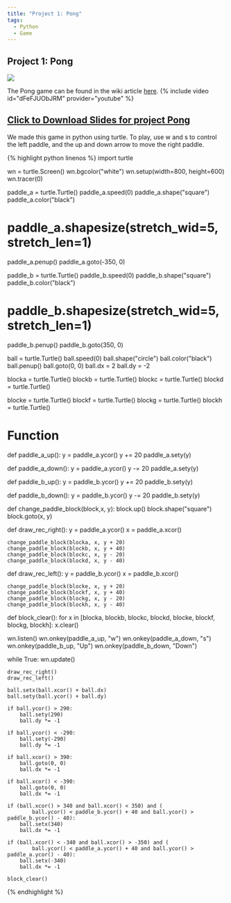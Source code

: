 ```yaml
---
title: "Project 1: Pong"
tags:
  - Python
  - Game
---
```


## Project 1: Pong
![](https://upload.wikimedia.org/wikipedia/commons/thumb/6/62/Pong_Game_Test2.gif/220px-Pong_Game_Test2.gif)

The Pong game can be found in the wiki article [here](https://en.wikipedia.org/wiki/Pong).
{% include video id="dFeFJUObJRM" provider="youtube" %}  
## [Click to Download Slides for project Pong](/assets/docs/pong.pdf)



We made this game in python using turtle. To play, use w and s to control the left paddle, and the up and down arrow to move the right paddle.

{% highlight python linenos %}
import turtle

wn = turtle.Screen()
wn.bgcolor("white")
wn.setup(width=800, height=600)
wn.tracer(0)

paddle_a = turtle.Turtle()
paddle_a.speed(0)
paddle_a.shape("square")
paddle_a.color("black")
# paddle_a.shapesize(stretch_wid=5, stretch_len=1)
paddle_a.penup()
paddle_a.goto(-350, 0)

paddle_b = turtle.Turtle()
paddle_b.speed(0)
paddle_b.shape("square")
paddle_b.color("black")
# paddle_b.shapesize(stretch_wid=5, stretch_len=1)
paddle_b.penup()
paddle_b.goto(350, 0)

ball = turtle.Turtle()
ball.speed(0)
ball.shape("circle")
ball.color("black")
ball.penup()
ball.goto(0, 0)
ball.dx = 2
ball.dy = -2


blocka = turtle.Turtle()
blockb = turtle.Turtle()
blockc = turtle.Turtle()
blockd = turtle.Turtle()

blocke = turtle.Turtle()
blockf = turtle.Turtle()
blockg = turtle.Turtle()
blockh  = turtle.Turtle()

# Function
def paddle_a_up():
    y = paddle_a.ycor()
    y += 20
    paddle_a.sety(y)


def paddle_a_down():
    y = paddle_a.ycor()
    y -= 20
    paddle_a.sety(y)


def paddle_b_up():
    y = paddle_b.ycor()
    y += 20
    paddle_b.sety(y)


def paddle_b_down():
    y = paddle_b.ycor()
    y -= 20
    paddle_b.sety(y)

def change_paddle_block(block,x, y):
    block.up()
    block.shape("square")
    block.goto(x, y)

def draw_rec_right():
    y = paddle_a.ycor()
    x = paddle_a.xcor()

    change_paddle_block(blocka, x, y + 20)
    change_paddle_block(blockb, x, y + 40)
    change_paddle_block(blockc, x, y - 20)
    change_paddle_block(blockd, x, y - 40)


def draw_rec_left():
    y = paddle_b.ycor()
    x = paddle_b.xcor()

    change_paddle_block(blocke, x, y + 20)
    change_paddle_block(blockf, x, y + 40)
    change_paddle_block(blockg, x, y - 20)
    change_paddle_block(blockh, x, y - 40)

def block_clear():
    for x in [blocka, blockb, blockc, blockd, blocke, blockf, blockg, blockh]:
        x.clear()

wn.listen()
wn.onkey(paddle_a_up, "w")
wn.onkey(paddle_a_down, "s")
wn.onkey(paddle_b_up, "Up")
wn.onkey(paddle_b_down, "Down")

while True:
    wn.update()

    draw_rec_right()
    draw_rec_left()

    ball.setx(ball.xcor() + ball.dx)
    ball.sety(ball.ycor() + ball.dy)

    if ball.ycor() > 290:
        ball.sety(290)
        ball.dy *= -1

    if ball.ycor() < -290:
        ball.sety(-290)
        ball.dy *= -1

    if ball.xcor() > 390:
        ball.goto(0, 0)
        ball.dx *= -1

    if ball.xcor() < -390:
        ball.goto(0, 0)
        ball.dx *= -1

    if (ball.xcor() > 340 and ball.xcor() < 350) and (
            ball.ycor() < paddle_b.ycor() + 40 and ball.ycor() > paddle_b.ycor() - 40):
        ball.setx(340)
        ball.dx *= -1

    if (ball.xcor() < -340 and ball.xcor() > -350) and (
            ball.ycor() < paddle_a.ycor() + 40 and ball.ycor() > paddle_a.ycor() - 40):
        ball.setx(-340)
        ball.dx *= -1

    block_clear()
{% endhighlight %}
